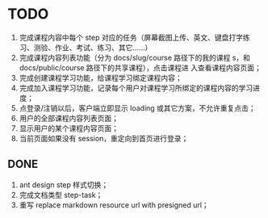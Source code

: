 # TODO

1. 完成课程内容中每个 step 对应的任务（屏幕截图上传、英文、键盘打字练习、测验、作业、考试、练习、其它……）
1. 完成课程内容列表功能（分为 docs/slug/course 路径下的我的课程 s，和 docs/public/course 路径下的共享课程），点击课程进
   入查看课程内容页面；
1. 完成创建课程学习功能，给课程学习绑定课程内容；
1. 完成加入课程学习功能，记录每个用户对课程学习所绑定的课程内容的学习进度；
1. 点登录/注销以后，客户端立即显示 loading 或其它方案，不允许重复点击；
1. 用户的全部课程内容列表页面；
1. 显示用户的某个课程内容页面；
1. 当前页面如果没有 session，重定向到首页进行登录；

## DONE

1. ant design step 样式切换；
1. 完成文档类型 step-task；
1. 重写 replace markdown resource url with presigned url；

